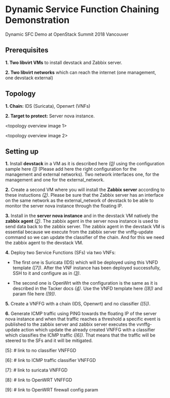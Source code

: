 # Dynamic Service Function Chaining Demonstration
Dynamic SFC Demo at OpenStack Summit 2018 Vancouver

## Prerequisites

**1. Two libvirt VMs** to install devstack and Zabbix server.

**2. Two libvirt networks** which can reach the internet (one management, one devstack external)
 
## Topology

**1. Chain:** IDS (Suricata), Openwrt (VNFs)

**2. Target to protect:** Server nova instance.

<topology overview image 1>

<topology overview image 2>

## Setting up

**1.** Install **devstack** in a VM as it is described here *([0])* using the configuration sample here *([1])* (Please add here the right configuration for the management and external networks). Two network interfaces one, for the management and one for the external_network.

**2.** Create a second VM where you will install the **Zabbix server** according to these instuctions *([2])*. Please be sure that the Zabbix server has an interface on the same network as the external_network of devstack to be able to monitor the server nova instance through the floating IP.

**3.** Install in the **server nova instance** and in the devstack VM natively the **zabbix agent** *([2])*. The zabbix agent in the server nova instance is used to send data back to the zabbix server. The zabbix agent in the devstack VM is essential because we execute from the zabbix server the vnffg-update command so we can update the classifier of the chain. And for this we need the zabbix agent to the devstack VM.

**4.** Deploy two Service Functions (SFs) via two VNFs:

+ The first one is Suricata (IDS) which will be deployed using this VNFD template *([7])*. After the VNF instance has been deployed successfully, SSH to it and configure as in *([3])*.

+ The second one is OpenWrt with the configuration is the same as it is described in the Tacker docs *([4])*. Use the VNFD template here *([8])* and param file here *([9])*.

**5.** Create a VNFFG with a chain (IDS, Openwrt) and no classifier *([5])*.

**6.** Generate ICMP traffic using PING towards the floating IP of the server nova instance and when that traffic reaches a threshold a specific event is published to the zabbix server and zabbix server executes the vvnffg-update action which update the already created VNFFG with a classifier which classifies the ICMP traffic *([6])*. That means that the traffic will be steered to the SFs and it will be mitigated.


[0]: https://docs.openstack.org/devstack/latest/

[1]: https://github.com/openstack/tacker/blob/master/devstack/local.conf.example

[2]: https://www.digitalocean.com/community/tutorials/how-to-install-and-configure-zabbix-to-securely-monitor-remote-servers-on-ubuntu-16-04

[3]: https://blog.rapid7.com/2017/02/14/how-to-install-suricata-nids-on-ubuntu-linux/

[4]: https://docs.openstack.org/tacker/latest/install/deploy_openwrt.html

[5]: # link to no classifier VNFFGD

[6]: # link to ICMP traffic classifier VNFFGD

[7]: # link to suricata VNFFGD

[8]: # link to OpenWRT VNFFGD

[9]: # link to OpenWRT firewall config param
